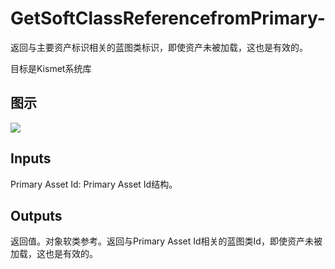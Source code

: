 # GetSoftClassReferencefromPrimary-

返回与主要资产标识相关的蓝图类标识，即使资产未被加载，这也是有效的。

目标是Kismet系统库

## 图示

![]($-20221218-18001289.png)

## Inputs

Primary Asset Id: Primary Asset Id结构。 

## Outputs

返回值。对象软类参考。返回与Primary Asset Id相关的蓝图类Id，即使资产未被加载，这也是有效的。
